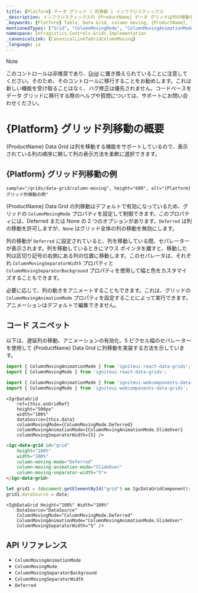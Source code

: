 ```yaml
---
title: {Platform} データ グリッド | 列移動 | インフラジスティックス
_description: インフラジスティックスの {ProductName} データ グリッドは列の移動をサポートし、列の表示方法を柔軟に選択できます。詳細については、{ProductName} テーブル サンプルを参照してください。
_keywords: {Platform} Table, Data Grid, column moving, {ProductName}, Infragistics, {Platform} テーブル, データ グリッド, 列移動, インフラジスティックス
mentionedTypes: ["Grid", "ColumnMovingMode", "ColumnMovingAnimationMode"]
namespace: Infragistics.Controls.Grids.Implementation
_canonicalLink: {CanonicalLinkToGridColumnMoving}
_language: ja
---
```


<!-- Blazor, WebComponents -->

> [!Note]
このコントロールは非推奨であり、[Grid](grid/overview.md) に置き換えられていることに注意してください。そのため、そのコントロールに移行することをお勧めします。これは新しい機能を受け取ることはなく、バグ修正は優先されません。コードベースをデータ グリッドに移行する際のヘルプや質問については、サポートにお問い合わせください。

<!-- end: Blazor, WebComponents -->

# {Platform} グリッド列移動の概要

{ProductName} Data Grid は列を移動する機能をサポートしているので、表示されている列の順序に関して列の表示方法を柔軟に選択できます。

## {Platform} グリッド列移動の例


`sample="/grids/data-grid/column-moving", height="600", alt="{Platform} グリッド列移動の例"`



<div class="divider--half"></div>

{ProductName} Data Grid の列移動はデフォルトで有効になっているため、グリッドの `ColumnMovingMode` プロパティを設定して制御できます。このプロパティには、Deferred または None の 2 つのオプションがあります。`Deferred` は列の移動を許可しますが、`None` はグリッド全体の列の移動を無効にします。

列の移動が `Deferred` に設定されていると、列を移動している間、セパレーターが表示されます。列を移動しているときにマウス ポインタを離すと、移動した列は区切り記号の右側にある列の位置に移動します。このセパレータは、それぞれ `ColumnMovingSeparatorWidth` プロパティと `ColumnMovingSeparatorBackground` プロパティを使用して幅と色をカスタマイズすることもできます。

必要に応じて、列の動きをアニメートすることもできます。これは、グリッドの `ColumnMovingAnimationMode` プロパティを設定することによって実行できます。アニメーションはデフォルトで編集できません。

## コード スニペット

以下は、遅延列の移動、アニメーションの有効化、5 ピクセル幅のセパレーターを使用して {ProductName} Data Grid に列移動を実装する方法を示しています。

<!--React-->
```ts
import { ColumnMovingAnimationMode } from 'igniteui-react-data-grids';
import { ColumnMovingMode } from 'igniteui-react-data-grids';
```

<!--WebComponents-->
```ts
import { ColumnMovingAnimationMode } from 'igniteui-webcomponents-data-grids';
import { ColumnMovingMode } from 'igniteui-webcomponents-data-grids';
```

```tsx
<IgrDataGrid
    ref={this.onGridRef}
    height="500px"
    width="100%"
    dataSource={this.data}
    columnMovingMode={ColumnMovingMode.Deferred}
    columnMovingAnimationMode={ColumnMovingAnimationMode.SlideOver}
    columnMovingSeparatorWidth={5} />
```

```html
<igc-data-grid id="grid"
    height="100%"
    width="100%"
    column-moving-mode="Deferred"
    column-moving-animation-mode="SlideOver"
    column-moving-separator-width="5">
</igc-data-grid>
```

```ts
let grid1 = (document.getElementById("grid") as IgcDataGridComponent);
grid1.dataSource = data;
```

```razor
<IgbDataGrid Height="100%" Width="100%"
    DataSource="DataSource"
    ColumnMovingMode="ColumnMovingMode.Deferred"
    ColumnMovingAnimationMode="ColumnMovingAnimationMode.SlideOver"
    ColumnMovingSeparatorWidth="5" />
```

## API リファレンス

 - `ColumnMovingAnimationMode`
 - `ColumnMovingMode`
 - `ColumnMovingSeparatorBackground`
 - `ColumnMovingSeparatorWidth`
 - `Deferred`